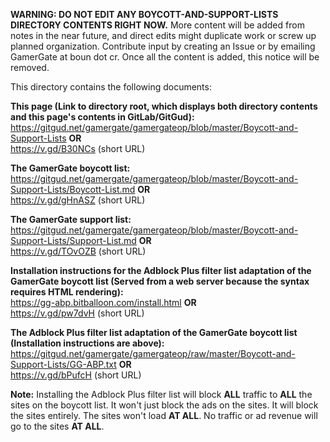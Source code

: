 **WARNING: DO NOT EDIT ANY BOYCOTT-AND-SUPPORT-LISTS DIRECTORY CONTENTS RIGHT NOW.** More content will be added from notes in the near future, and direct edits might duplicate work or screw up planned organization. Contribute input by creating an Issue or by emailing GamerGate at boun dot cr. Once all the content is added, this notice will be removed.

This directory contains the following documents:

**This page (Link to directory root, which displays both directory contents and this page's contents in GitLab/GitGud):**  
https://gitgud.net/gamergate/gamergateop/blob/master/Boycott-and-Support-Lists **OR**  
https://v.gd/B30NCs (short URL)

**The GamerGate boycott list:**  
https://gitgud.net/gamergate/gamergateop/blob/master/Boycott-and-Support-Lists/Boycott-List.md **OR**  
https://v.gd/gHnASZ (short URL)

**The GamerGate support list:**  
https://gitgud.net/gamergate/gamergateop/blob/master/Boycott-and-Support-Lists/Support-List.md **OR**  
https://v.gd/TOvOZB (short URL)

**Installation instructions for the Adblock Plus filter list adaptation of the GamerGate boycott list (Served from a web server because the syntax requires HTML rendering):**  
https://gg-abp.bitballoon.com/install.html **OR**  
https://v.gd/pw7dvH (short URL)

**The Adblock Plus filter list adaptation of the GamerGate boycott list (Installation instructions are above):**  
https://gitgud.net/gamergate/gamergateop/raw/master/Boycott-and-Support-Lists/GG-ABP.txt **OR**  
https://v.gd/bPufcH (short URL)

**Note:** Installing the Adblock Plus filter list will block **ALL** traffic to **ALL** the sites on the boycott list. It won't just block the ads on the sites. It will block the sites entirely. The sites won't load **AT ALL**. No traffic or ad revenue will go to the sites **AT ALL**.